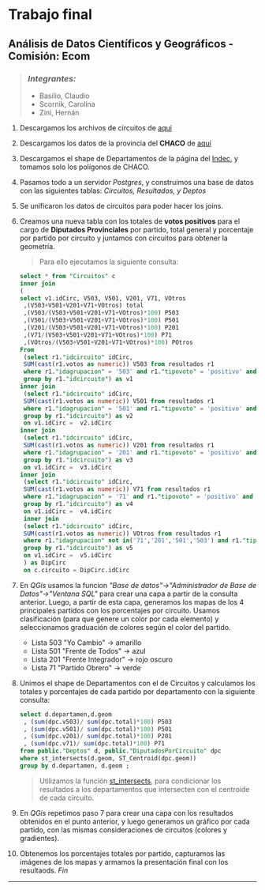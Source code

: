 # Trabajo final

## Análisis de Datos Científicos y Geográficos - Comisión: Ecom

> ### _Integrantes:_
>
> - Basilio, Claudio
> - Scornik, Carolina
> - Zini, Hernán

1. Descargamos los archivos de circuitos de [aquí](https://mapa2.electoral.gov.ar/descargas)
2. Descargamos los datos de la provincia del **CHACO** de [aquí](https://www.argentina.gob.ar/elecciones/resultados-del-recuento-provisional-de-las-elecciones-paso)
3. Descargamos el shape de Departamentos de la página del [Indec](https://www.indec.gob.ar/ftp/cuadros/territorio/codgeo/Codgeo_Pais_x_dpto_con_datos.zip), y tomamos solo los polígonos de CHACO.
4. Pasamos todo a un servidor _Postgres_, y construimos una base de datos con las siguientes tablas: _Circuitos, Resultados, y Deptos_
5. Se unificaron los datos de circuitos para poder hacer los joins.
6. Creamos una nueva tabla con los totales de **votos positivos** para el cargo de **Diputados Provinciales** por partido, total general y porcentaje por partido por circuito y juntamos con circuitos para obtener la geometría.

   > Para ello ejecutamos la siguiente consulta:

   ```sql
   select * from "Circuitos" c
   inner join
   (
   select v1.idCirc, V503, V501, V201, V71, VOtros
   	,(V503+V501+V201+V71+VOtros) total
   	,(V503/(V503+V501+V201+V71+VOtros)*100) P503
   	,(V501/(V503+V501+V201+V71+VOtros)*100) P501
   	,(V201/(V503+V501+V201+V71+VOtros)*100) P201
   	,(V71/(V503+V501+V201+V71+VOtros)*100) P71
   	,(VOtros/(V503+V501+V201+V71+VOtros)*100) POtros
   From
   	(select r1."idcircuito" idCirc,
   	SUM(cast(r1.votos as numeric)) V503 from resultados r1
   	where r1."idagrupacion" = '503' and r1."tipovoto" = 'positivo' and r1."idcargo" = '6' -- 6 = DIPUTADO PROVINCIAL
   	group by r1."idcircuito") as v1
   inner join
   	(select r1."idcircuito" idCirc,
   	SUM(cast(r1.votos as numeric)) V501 from resultados r1
   	where r1."idagrupacion" = '501' and r1."tipovoto" = 'positivo' and r1."idcargo" = '6'
   	group by r1."idcircuito") as v2
   	on v1.idCirc =  v2.idCirc
   inner join
   	(select r1."idcircuito" idCirc,
   	SUM(cast(r1.votos as numeric)) V201 from resultados r1
   	where r1."idagrupacion" = '201' and r1."tipovoto" = 'positivo' and r1."idcargo" = '6'
   	group by r1."idcircuito") as v3
   	on v1.idCirc =  v3.idCirc
   inner join
   	(select r1."idcircuito" idCirc,
   	SUM(cast(r1.votos as numeric)) V71 from resultados r1
   	where r1."idagrupacion" = '71' and r1."tipovoto" = 'positivo' and r1."idcargo" = '6'
   	group by r1."idcircuito") as v4
   	on v1.idCirc =  v4.idCirc
   	inner join
   	(select r1."idcircuito" idCirc,
   	SUM(cast(r1.votos as numeric)) VOtros from resultados r1
   	where r1."idagrupacion" not in('71','201','501','503') and r1."tipovoto" = 'positivo' and r1."idcargo" = '6'
   	group by r1."idcircuito") as v5
   	on v1.idCirc =  v5.idCirc
   	) as DipCirc
   	on c.circuito = DipCirc.idCirc
   ```

7. En _QGis_ usamos la funcion _"Base de datos"->"Administrador de Base de Datos"->"Ventana SQL"_ para crear una capa a partir de la consulta anterior.
   Luego, a partir de esta capa, generamos los mapas de los 4 principales partidos con los porcentajes por circuito.
   Usamos clasificación (para que genere un color por cada elemento) y seleccionamos graduación de colores según el color del partido.

   - Lista 503 "Yo Cambio" -> amarillo
   - Lista 501 "Frente de Todos" -> azul
   - Lista 201 "Frente Integrador" -> rojo oscuro
   - Lista 71 "Partido Obrero" -> verde

8. Unimos el shape de Departamentos con el de Circuitos y calculamos los totales y porcentajes de cada partido por departamento con la siguiente consulta:

   ```sql
   select d.departamen,d.geom
   	, (sum(dpc.v503)/ sum(dpc.total)*100) P503
   	, (sum(dpc.v501)/ sum(dpc.total)*100) P501
   	, (sum(dpc.v201)/ sum(dpc.total)*100) P201
   	, (sum(dpc.v71)/ sum(dpc.total)*100) P71
   from public."Deptos" d, public."DiputadosPorCircuito" dpc
   where st_intersects(d.geom, ST_Centroid(dpc.geom))
   group by d.departamen, d.geom ;
   ```

   > Utilizamos la función [st_intersects](https://postgis.net/docs/ST_Intersects.html), para condicionar los resultados a los departamentos que intersecten con el centroide de cada circuito.

9. En _QGis_ repetimos paso 7 para crear una capa con los resultados obtenidos en el punto anterior, y luego generamos un gráfico por cada partido, con las mismas consideraciones de circuitos (colores y gradientes).

10. Obtenemos los porcentajes totales por partido, capturamos las imágenes de los mapas y armamos la presentación final con los resultaods. _Fin_

___
